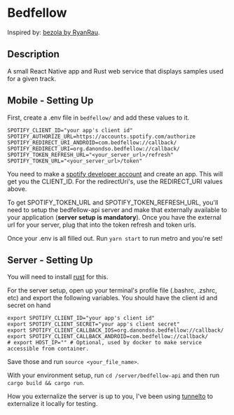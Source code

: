# Bedfellow

Inspired by: [bezola by RyanRau](https://github.com/RyanRau/bezola).

## Description

A small React Native app and Rust web service that displays samples used for a given track.

## Mobile - Setting Up

First, create a .env file in `bedfellow/` and add these values to it.

```.env
SPOTIFY_CLIENT_ID="your app's client id"
SPOTIFY_AUTHORIZE_URL=https://accounts.spotify.com/authorize
SPOTIFY_REDIRECT_URI_ANDROID=com.bedfellow://callback/
SPOTIFY_REDIRECT_URI=org.danondso.bedfellow://callback/
SPOTIFY_TOKEN_REFRESH_URL="<your_server_url>/refresh"
SPOTIFY_TOKEN_URL="<your_server_url>/token"
```

You need to make a [spotify developer account](https://developer.spotify.com) and create an app. This will get you the CLIENT_ID. For the redirectUri's, use the REDIRECT_URI values above.

To get SPOTIFY_TOKEN_URL and SPOTIFY_TOKEN_REFRESH_URL, you'll need to setup the bedfellow-api server and make that externally available to your application (**server setup is mandatory**). Once you have the external url for your server, plug that into the token refresh and token urls.

Once your .env is all filled out. Run `yarn start` to run metro and you're set!

## Server - Setting Up

You will need to install [rust](https://www.rust-lang.org/tools/install) for this.

For the server setup, open up your terminal's profile file (.bashrc, .zshrc, etc) and export the following variables. You should have the client id and secret on hand

```zshrc
export SPOTIFY_CLIENT_ID="your app's client id"
export SPOTIFY_CLIENT_SECRET="your app's client secret"
export SPOTIFY_CLIENT_CALLBACK_IOS=org.danondso.bedfellow://callback/
export SPOTIFY_CLIENT_CALLBACK_ANDROID=com.bedfellow://callback/
# export HOST_IP="" # Optional, used by docker to make service accessible from container.
```

Save those and run `source <your_file_name>`.

With your environment setup, run `cd /server/bedfellow-api` and then run `cargo build && cargo run`.

How you externalize the server is up to you, I've been using [tunnelto](https://tunnelto.dev) to externalize it locally for testing.
